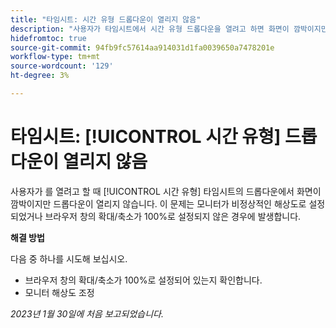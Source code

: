 ```yaml
---
title: "타임시트: 시간 유형 드롭다운이 열리지 않음"
description: "사용자가 타임시트에서 시간 유형 드롭다운을 열려고 하면 화면이 깜박이지만 드롭다운이 열리지 않습니다. 이 문제는 모니터가 비정상적인 해상도로 설정되었거나 브라우저 창의 확대/축소가 100%로 설정되지 않은 경우에 발생합니다."
hidefromtoc: true
source-git-commit: 94fb9fc57614aa914031d1fa0039650a7478201e
workflow-type: tm+mt
source-wordcount: '129'
ht-degree: 3%

---
```



# 타임시트: [!UICONTROL 시간 유형] 드롭다운이 열리지 않음

사용자가 를 열려고 할 때 [!UICONTROL 시간 유형] 타임시트의 드롭다운에서 화면이 깜박이지만 드롭다운이 열리지 않습니다. 이 문제는 모니터가 비정상적인 해상도로 설정되었거나 브라우저 창의 확대/축소가 100%로 설정되지 않은 경우에 발생합니다.

**해결 방법**

다음 중 하나를 시도해 보십시오.

* 브라우저 창의 확대/축소가 100%로 설정되어 있는지 확인합니다.
* 모니터 해상도 조정

_2023년 1월 30일에 처음 보고되었습니다._

